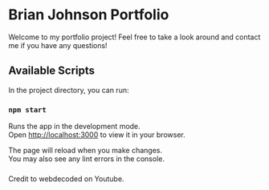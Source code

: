 # Brian Johnson Portfolio

Welcome to my portfolio project! Feel free to take a look around and contact me if you have any questions!

## Available Scripts

In the project directory, you can run:

### `npm start`

Runs the app in the development mode.\
Open [http://localhost:3000](http://localhost:3000) to view it in your browser.

The page will reload when you make changes.\
You may also see any lint errors in the console.

###

Credit to webdecoded on Youtube.
